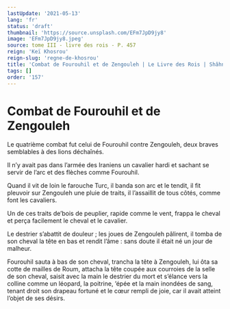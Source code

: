 ```yaml
---
lastUpdate: '2021-05-13'
lang: 'fr'
status: 'draft'
thumbnail: 'https://source.unsplash.com/EFm7JpD9jy8'
image: 'EFm7JpD9jy8.jpeg'
source: tome III - livre des rois - P. 457
reign: 'Keï Khosrou'
reign-slug: 'regne-de-khosrou'
title: 'Combat de Fourouhil et de Zengouleh | Le Livre des Rois | Shâhnâmeh'
tags: []
order: '157'
---
```


<!-- LTeX: language=fr -->

# Combat de Fourouhil et de Zengouleh

Le quatrième combat fut celui de Fourouhil contre Zengouleh, deux braves semblables à des lions déchaînés.

Il n’y avait pas dans l’armée des Iraniens un cavalier hardi et sachant se servir de l’arc et des flèches comme Fourouhil.

Quand il vit de loin le farouche Turc, il banda son arc et le tendit, il fit pleuvoir sur Zengouleh une pluie de traits, il l’assaillit de tous côtés, comme font les cavaliers.

Un de ces traits de’bois de peuplier, rapide comme le vent, frappa le cheval et perça facilement le cheval et le cavalier.

Le destrier s’abattit de douleur ; les joues de Zengouleh pâlirent, il tomba de son cheval la tête en bas et rendit l’âme : sans doute il était né un jour de malheur.

Fourouhil sauta à bas de son cheval, trancha la tête à Zengouleh, lui ôta sa cotte de mailles de Roum, attacha la tête coupée aux courroies de la selle de son cheval, saisit avec la main le destrier du mort et s’élance vers la colline comme un léopard, la poitrine, ’épée et la main inondées de sang, tenant droit son drapeau fortuné et le cœur rempli de joie, car il avait atteint l’objet de ses désirs.
